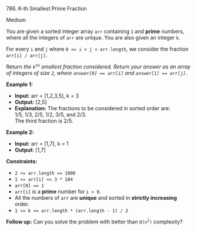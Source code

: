 786\. K-th Smallest Prime Fraction

Medium

You are given a sorted integer array `arr` containing `1` and **prime** numbers, where all the integers of `arr` are unique. You are also given an integer `k`.

For every `i` and `j` where `0 <= i < j < arr.length`, we consider the fraction `arr[i] / arr[j]`.

Return _the <code>k<sup>th</sup></code> smallest fraction considered. Return your answer as an array of integers of size `2`, where `answer[0] == arr[i]` and `answer[1] == arr[j]`_.

**Example 1:**

- **Input:** arr = [1,2,3,5], k = 3
- **Output:** [2,5]
- **Explanation:** The fractions to be considered in sorted order are:\
  1/5, 1/3, 2/5, 1/2, 3/5, and 2/3.\
  The third fraction is 2/5.

**Example 2:**

- **Input:** arr = [1,7], k = 1
- **Output:** [1,7]


**Constraints:**

- `2 <= arr.length <= 1000`
- `1 <= arr[i] <= 3 * 104`
- `arr[0] == 1`
- `arr[i]` is a **prime** number for `i > 0`.
- All the numbers of `arr` are **unique** and sorted in **strictly increasing** order.
- `1 <= k <= arr.length * (arr.length - 1) / 2`

**Follow up:** Can you solve the problem with better than <code>O(n<sup>2</sup>)</code> complexity?

